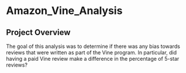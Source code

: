 # Amazon_Vine_Analysis

## Project Overview
The goal of this analysis was to determine if there was any bias towards reviews that were written as part of the Vine program. In particular, did having a paid Vine review make a difference in the percentage of 5-star reviews?


